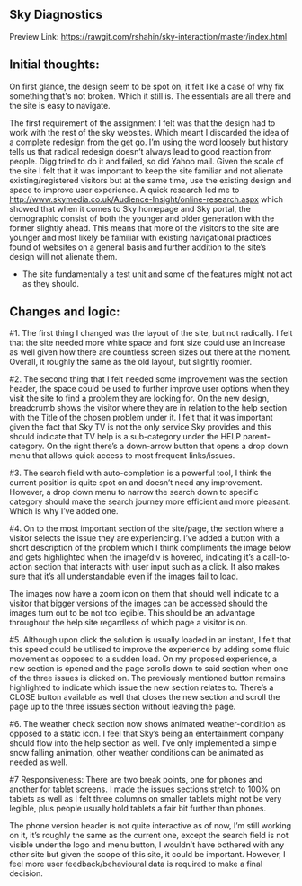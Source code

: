 ## Sky Diagnostics

Preview Link: https://rawgit.com/rshahin/sky-interaction/master/index.html

## Initial thoughts: 

On first glance, the design seem to be spot on, it felt like a case of why fix something that's not broken. Which it still is. The essentials are all there and the site is easy to navigate.

The first requirement of the assignment I felt was that the design had to work with the rest of the sky websites. Which meant I discarded the idea of a complete redesign from the get go. I’m using the word loosely but history tells us that radical redesign doesn’t always lead to good reaction from people. Digg tried to do it and failed, so did Yahoo mail. Given the scale of the site I felt that it was important to keep the site familiar and not alienate existing/registered visitors but at the same time, use the existing design and space to improve user experience. A quick research led me to http://www.skymedia.co.uk/Audience-Insight/online-research.aspx which showed that when it comes to Sky homepage and Sky portal, the demographic consist of both the younger and older generation with the former slightly ahead. This means that more of the visitors to the site are younger and most likely be familiar with existing navigational practices found of websites on a general basis and further addition to the site’s design will not alienate them. 

* The site fundamentally a test unit and some of the features might not act as they should.

## Changes and logic: 

#1. 
The first thing I changed was the layout of the site, but not radically. I felt that the site needed more white space and font size could use an increase as well given how there are countless screen sizes out there at the moment. Overall, it roughly the same as the old layout, but slightly roomier. 

#2. 
The second thing that I felt needed some improvement was the section header, the space could be used to further improve user options when they visit the site to find a problem they are looking for. On the new design, breadcrumb shows the visitor where they are in relation to the help section with the Title of the chosen problem under it. I felt that it was important given the fact that Sky TV is not the only service Sky provides and this should indicate that TV help is a sub-category under the HELP parent-category. On the right there’s a down-arrow button that opens a drop down menu that allows quick access to most frequent links/issues.


#3. 
The search field with auto-completion is a powerful tool, I think the current position is quite spot on and doesn’t need any improvement. However, a drop down menu to narrow the search down to specific category should make the search journey more efficient and more pleasant. Which is why I’ve added one.


#4. 
On to the most important section of the site/page, the section where a visitor selects the issue they are experiencing. I’ve added a button with a short description of the problem which I think compliments the image below and gets highlighted when the image/div is hovered, indicating it’s a call-to-action section that interacts with user input such as a click. It also makes sure that it’s all understandable even if the images fail to load.

The images now have a zoom icon on them that should well indicate to a visitor that bigger versions of the images can be accessed should the images turn out to be not too legible. This should be an advantage throughout the help site regardless of which page a visitor is on.


#5.
Although upon click the solution is usually loaded in an instant, I felt that this speed could be utilised to improve the experience by adding some fluid movement as opposed to a sudden load. On my proposed experience, a new section is opened and the page scrolls down to said section when one of the three issues is clicked on. The previously mentioned button remains highlighted to indicate which issue the new section relates to. There’s a CLOSE button available as well that closes the new section and scroll the page up to the three issues section without leaving the page. 


#6.
The weather check section now shows animated weather-condition as opposed to a static icon. I feel that Sky’s being an entertainment company should flow into the help section as well. I’ve only implemented a simple snow falling animation, other weather conditions can be animated as needed as well. 


#7 Responsiveness:
There are two break points, one for phones and another for tablet screens. I made the issues sections stretch to 100% on tablets as well as I felt three columns on smaller tablets might not be very legible, plus people usually hold tablets a fair bit further than phones. 

The phone version header is not quite interactive as of now, I’m still working on it, it’s roughly the same as the current one, except the search field is not visible under the logo and menu button, I wouldn’t have bothered with any other site but given the scope of this site, it could be important. However, I feel more user feedback/behavioural data is required to make a final decision. 
